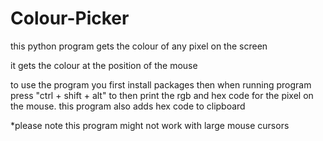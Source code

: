 # Colour-Picker

this python program gets the colour of any pixel on the screen 

it gets the colour at the position of the mouse

to use the program you first install packages
then when running program press "ctrl + shift + alt" to then print the rgb and hex code for the pixel on the mouse. 
this program also adds hex code to clipboard

*please note this program might not work with large mouse cursors
